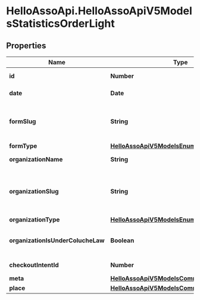 # HelloAssoApi.HelloAssoApiV5ModelsStatisticsOrderLight

## Properties

Name | Type | Description | Notes
------------ | ------------- | ------------- | -------------
**id** | **Number** | The ID of the Order | [optional] 
**date** | **Date** | Order creation date | [optional] 
**formSlug** | **String** | FormSlug (lowercase name of the form without special characters) | [optional] 
**formType** | [**HelloAssoApiV5ModelsEnumsFormType**](HelloAssoApiV5ModelsEnumsFormType.md) |  | [optional] 
**organizationName** | **String** | The organization name. | [optional] 
**organizationSlug** | **String** | OrganizationSlug (lowercase name of the organization without special characters) | [optional] 
**organizationType** | [**HelloAssoApiV5ModelsEnumsOrganizationType**](HelloAssoApiV5ModelsEnumsOrganizationType.md) |  | [optional] 
**organizationIsUnderColucheLaw** | **Boolean** | Whether or not the organization is subject to the coluche law | [optional] 
**checkoutIntentId** | **Number** | Checkout intent Id if available | [optional] 
**meta** | [**HelloAssoApiV5ModelsCommonMetaModel**](HelloAssoApiV5ModelsCommonMetaModel.md) |  | [optional] 
**place** | [**HelloAssoApiV5ModelsCommonPlaceModel**](HelloAssoApiV5ModelsCommonPlaceModel.md) |  | [optional] 


